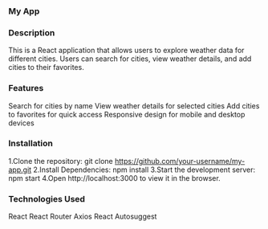 ### My App

### Description
This is a React application that allows users to explore weather data for different cities. Users can search for cities, view weather details, and add cities to their favorites.

### Features
Search for cities by name
View weather details for selected cities
Add cities to favorites for quick access
Responsive design for mobile and desktop devices

### Installation
1.Clone the repository:
git clone https://github.com/your-username/my-app.git
2.Install Dependencies:
npm install
3.Start the development server:
npm start
4.Open http://localhost:3000 to view it in the browser.

### Technologies Used
React
React Router
Axios
React Autosuggest


